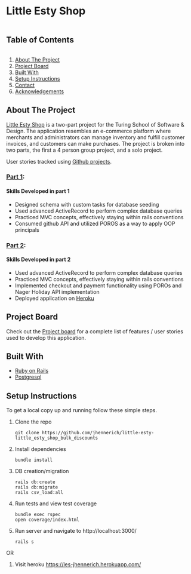 <!--
*** Thanks for checking out the Best-README-Template. If you have a suggestion
*** that would make this better, please fork the repo and create a pull request
*** or simply open an issue with the tag "enhancement".
*** Thanks again! Now go create something AMAZING! :D
***
***
***
*** To avoid retyping too much info. Do a search and replace for the following:
*** github_username, repo_name, twitter_handle, email, project_title, project_description
-->



<!-- PROJECT SHIELDS -->
<!--
*** I'm using markdown "reference style" links for readability.
*** Reference links are enclosed in brackets [ ] instead of parentheses ( ).
*** See the bottom of this document for the declaration of the reference variables
*** for contributors-url, forks-url, etc. This is an optional, concise syntax you may use.
*** https://www.markdownguide.org/basic-syntax/#reference-style-links
-->

# Little Esty Shop
<!-- TABLE OF CONTENTS -->
<summary><h2 style="display: inline-block">Table of Contents</h2></summary>
<ol>
  <li><a href="#about-the-project">About The Project</a>
  <li><a href="#project-board">Project Board</a></li>
  <li><a href="#built-with">Built With</a>
  <li><a href="#setup-instructions">Setup Instructions</a></li>
  <li><a href="#contact">Contact</a></li>
  <li><a href="#acknowledgements">Acknowledgements</a></li>
</ol>

<!-- ABOUT THE PROJECT -->
## About The Project

[Little Esty Shop](https://les-jhennerich.herokuapp.com/)  is a two-part project for the Turing School of Software & Design. The application resembles an e-commerce platform where merchants and administrators can manage inventory and fulfill customer invoices, and customers can make purchases. The project is broken into two parts, the first a 4 person group project, and a solo project.

User stories tracked using [Github projects](https://github.com/jhennerich/little-esty-shop/projects/1).

### [Part 1](https://github.com/turingschool-examples/little-esty-shop):

#### Skills Developed in part 1
* Designed schema with custom tasks for database seeding
* Used advanced ActiveRecord to perform complex database queries
* Practiced MVC concepts, effectively staying within rails conventions
* Consumed github API and utilized POROS as a way to apply OOP principals  


### [Part 2](https://github.com/turingschool-examples/little_esty_shop_bulk_discounts):

#### Skills Developed in part 2
* Used advanced ActiveRecord to perform complex database queries
* Practiced MVC concepts, effectively staying within rails conventions
* Implemented checkout and payment functionality using POROs and Nager Holiday API implementation
* Deployed application on [Heroku](https://les-jhennerich.herokuapp.com/)

<!-- PROJECT BOARD -->
## Project Board
Check out the [Project board](https://github.com/jhennerich/little-esty-shop/projects/1)
for a complete list of features / user stories used to develop this application.

<!-- BUILT WITH -->
## Built With

* [Ruby on Rails](https://rubyonrails.org/)
* [Postgresql](https://www.postgresql.org/)

<!-- SETUP INSTRUCTIONS -->
## Setup Instructions
To get a local copy up and running follow these simple steps.

1. Clone the repo
   ```
   git clone https://github.com/jhennerich/little-esty-little_esty_shop_bulk_discounts
   ```
2. Install dependencies
   ```
   bundle install
   ```
3. DB creation/migration
   ```
   rails db:create
   rails db:migrate
   rails csv_load:all
   ```
3. Run tests and view test coverage
   ```
   bundle exec rspec
   open coverage/index.html
   ```
4. Run server and navigate to http://localhost:3000/
   ```
   rails s
   ```

OR

1. Visit heroku
   https://les-jhennerich.herokuapp.com/
